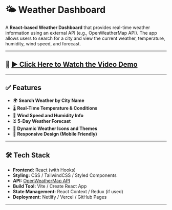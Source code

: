 # 🌤️ Weather Dashboard

A **React-based Weather Dashboard** that provides real-time weather information using an external API (e.g., OpenWeatherMap API). The app allows users to search for a city and view the current weather, temperature, humidity, wind speed, and forecast.

---

## 🎥 [▶ Click Here to Watch the Video Demo](https://www.loom.com/share/a5e0819210a54e749b560a8453295d91)

---

## ✅ Features

- 🌍 **Search Weather by City Name**
- 🌡️ **Real-Time Temperature & Conditions**
- 💨 **Wind Speed and Humidity Info**
- ⏳ **5-Day Weather Forecast**
- 🌙 **Dynamic Weather Icons and Themes**
- 📱 **Responsive Design (Mobile Friendly)**

---

## 🛠️ Tech Stack

- **Frontend:** React (with Hooks)
- **Styling:** CSS / TailwindCSS / Styled Components
- **API:** [OpenWeatherMap API](https://openweathermap.org/api)
- **Build Tool:** Vite / Create React App
- **State Management:** React Context / Redux (if used)
- **Deployment:** Netlify / Vercel / GitHub Pages

---
